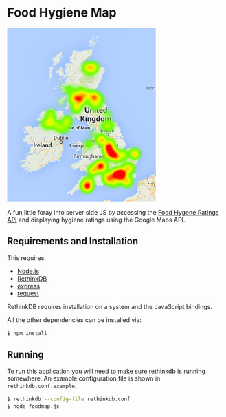 # Food Hygiene Map

![Example Heatmap](extra/heatmap.png)


A fun little foray into server side JS by accessing the [Food Hygene Ratings
API](http://api.ratings.food.gov.uk/) and displaying hygiene ratings using 
the Google Maps API.

## Requirements and Installation

This requires:

* [Node.js](http://nodejs.org)
* [RethinkDB](http://rethinkdb.com)
* [express](http://expressjs.com)
* [request](https://github.com/mikeal/request)

RethinkDB requires installation on a system and the JavaScript bindings.

All the other dependencies can be installed via:

```sh
$ npm install
```


## Running

To run this application you will need to make sure rethinkdb is running
somewhere. An example configuration file is shown in
`rethinkdb.conf.example`.

```sh
$ rethinkdb --config-file rethinkdb.conf
$ node foodmap.js
```
